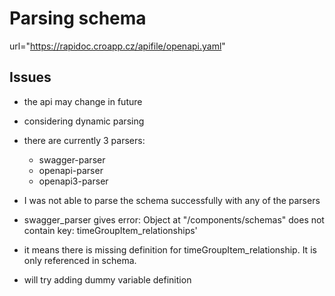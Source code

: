# Parsing schema
url="https://rapidoc.croapp.cz/apifile/openapi.yaml"

## Issues
- the api may change in future
- considering dynamic parsing
- there are currently 3 parsers:
	- swagger-parser
	- openapi-parser
	- openapi3-parser

- I was not able to parse the schema successfully with any of the parsers

- swagger_parser gives error:
Object at "/components/schemas" does not contain key: timeGroupItem_relationships'
- it means there is missing definition for timeGroupItem_relationship. It is only referenced in schema.
- will try adding dummy variable definition
